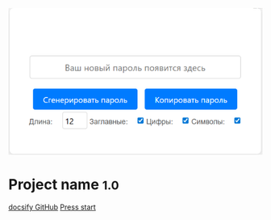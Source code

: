 <!-- background image -->
![лого](/en/resources/assets/01.png ':size=50%')

<!--_coverpage.md-->
# Project name <small>1.0</small>

[docsify GitHub](https://github.com/docsifyjs/docsify/)
[Press start](/en/README.md)






